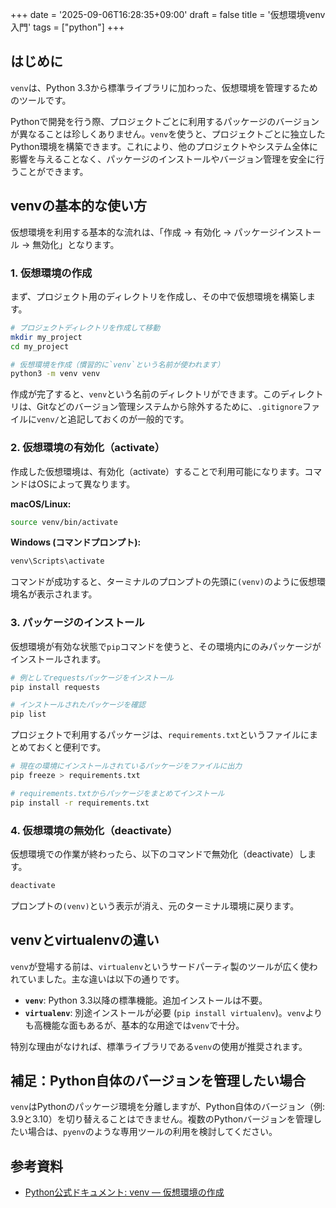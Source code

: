 +++
date = '2025-09-06T16:28:35+09:00'
draft = false
title = '仮想環境venv入門'
tags = ["python"]
+++

## はじめに

`venv`は、Python 3.3から標準ライブラリに加わった、仮想環境を管理するためのツールです。

Pythonで開発を行う際、プロジェクトごとに利用するパッケージのバージョンが異なることは珍しくありません。`venv`を使うと、プロジェクトごとに独立したPython環境を構築できます。これにより、他のプロジェクトやシステム全体に影響を与えることなく、パッケージのインストールやバージョン管理を安全に行うことができます。

## venvの基本的な使い方

仮想環境を利用する基本的な流れは、「作成 → 有効化 → パッケージインストール → 無効化」となります。

### 1. 仮想環境の作成

まず、プロジェクト用のディレクトリを作成し、その中で仮想環境を構築します。

```bash
# プロジェクトディレクトリを作成して移動
mkdir my_project
cd my_project

# 仮想環境を作成（慣習的に`venv`という名前が使われます）
python3 -m venv venv
```

作成が完了すると、`venv`という名前のディレクトリができます。このディレクトリは、Gitなどのバージョン管理システムから除外するために、`.gitignore`ファイルに`venv/`と追記しておくのが一般的です。

### 2. 仮想環境の有効化（activate）

作成した仮想環境は、有効化（activate）することで利用可能になります。コマンドはOSによって異なります。

**macOS/Linux:**
```bash
source venv/bin/activate
```

**Windows (コマンドプロンプト):**
```bash
venv\Scripts\activate
```

コマンドが成功すると、ターミナルのプロンプトの先頭に`(venv)`のように仮想環境名が表示されます。

### 3. パッケージのインストール

仮想環境が有効な状態で`pip`コマンドを使うと、その環境内にのみパッケージがインストールされます。

```bash
# 例としてrequestsパッケージをインストール
pip install requests

# インストールされたパッケージを確認
pip list
```

プロジェクトで利用するパッケージは、`requirements.txt`というファイルにまとめておくと便利です。
```bash
# 現在の環境にインストールされているパッケージをファイルに出力
pip freeze > requirements.txt

# requirements.txtからパッケージをまとめてインストール
pip install -r requirements.txt
```

### 4. 仮想環境の無効化（deactivate）

仮想環境での作業が終わったら、以下のコマンドで無効化（deactivate）します。

```bash
deactivate
```

プロンプトの`(venv)`という表示が消え、元のターミナル環境に戻ります。

## venvとvirtualenvの違い

`venv`が登場する前は、`virtualenv`というサードパーティ製のツールが広く使われていました。主な違いは以下の通りです。

- **`venv`**: Python 3.3以降の標準機能。追加インストールは不要。
- **`virtualenv`**: 別途インストールが必要 (`pip install virtualenv`)。`venv`よりも高機能な面もあるが、基本的な用途では`venv`で十分。

特別な理由がなければ、標準ライブラリである`venv`の使用が推奨されます。

## 補足：Python自体のバージョンを管理したい場合

`venv`はPythonのパッケージ環境を分離しますが、Python自体のバージョン（例: 3.9と3.10）を切り替えることはできません。複数のPythonバージョンを管理したい場合は、`pyenv`のような専用ツールの利用を検討してください。

## 参考資料
- [Python公式ドキュメント: venv — 仮想環境の作成](https://docs.python.org/ja/3/library/venv.html)
